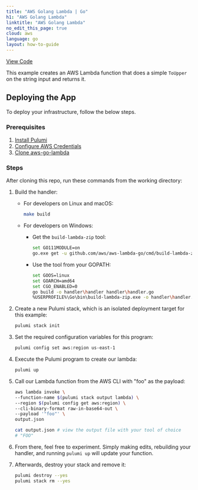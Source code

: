 ```yaml
---
title: "AWS Golang Lambda | Go"
h1: "AWS Golang Lambda"
linktitle: "AWS Golang Lambda"
no_edit_this_page: true
cloud: aws
language: go
layout: how-to-guide
---
```


<!-- WARNING: this page was generated by a tool. Do not edit it by hand. -->
<!-- To change it, please see https://github.com/pulumi/docs/tree/master/tools/mktutorial. -->

<p class="mb-4 flex">
    <a class="flex flex-wrap items-center rounded text-xs text-white bg-blue-600 border-2 border-blue-600 px-2 mr-2 whitespace-no-wrap hover:text-white" style="height: 32px" href="https://github.com/pulumi/examples/tree/master/aws-go-lambda" target="_blank">
        <span><i class="fab fa-github pr-2"></i> View Code</span>
    </a>
</p>

This example creates an AWS Lambda function that does a simple `ToUpper` on the string input and returns it.

## Deploying the App

 To deploy your infrastructure, follow the below steps.

### Prerequisites

1. [Install Pulumi](https://www.pulumi.com/docs/get-started/install/)
2. [Configure AWS Credentials](https://www.pulumi.com/docs/intro/cloud-providers/aws/setup/)
3. [Clone aws-go-lambda](https://github.com/aws/aws-lambda-go)

### Steps

After cloning this repo, run these commands from the working directory:

1. Build the handler:

	- For developers on Linux and macOS:

		```bash
		make build
		```
		
	- For developers on Windows:
		
		- Get the `build-lambda-zip` tool:
			
			```bash
			set GO111MODULE=on
			go.exe get -u github.com/aws/aws-lambda-go/cmd/build-lambda-zip
			```
		
		- Use the tool from your GOPATH:
				
			```bash
			set GOOS=linux
			set GOARCH=amd64
			set CGO_ENABLED=0
			go build -o handler\handler handler\handler.go
			%USERPROFILE%\Go\bin\build-lambda-zip.exe -o handler\handler.zip handler\handler
			```
		

2. Create a new Pulumi stack, which is an isolated deployment target for this example:

	```bash
	pulumi stack init
	```

3. Set the required configuration variables for this program:

	```bash
	pulumi config set aws:region us-east-1
	```

4. Execute the Pulumi program to create our lambda:

	```bash
	pulumi up
	```

5. Call our Lambda function from the AWS CLI with "foo" as the payload:

	```bash
	aws lambda invoke \
	--function-name $(pulumi stack output lambda) \
	--region $(pulumi config get aws:region) \
	--cli-binary-format raw-in-base64-out \
	--payload '"foo"' \
	output.json

	cat output.json # view the output file with your tool of choice
	# "FOO"
	```

6. From there, feel free to experiment. Simply making edits, rebuilding your handler, and running `pulumi up` will update your function.

7. Afterwards, destroy your stack and remove it:

	```bash
	pulumi destroy --yes
	pulumi stack rm --yes
	```

